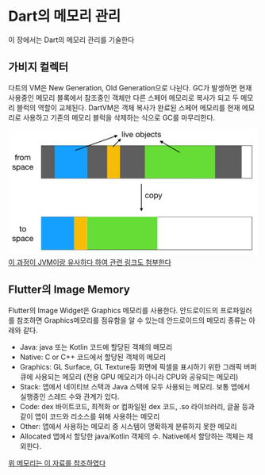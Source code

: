 # Dart의 메모리 관리

이 장에서는 Dart의 메모리 관리를 기술한다

## 가비지 컬렉터

다트의 VM은 New Generation, Old Generation으로 나뉜다. GC가 발생하면 현재 사용중인 메모리 블록에서 참조중인 객체만 다른 스페어 메모리로 복사가 되고 두 메모리 블럭의 역할이 교체된다. DartVM은 객체 복사가 완료된 스페어 메모리를 현재 메모리로 사용하고 기존의 메모리 블럭을 삭제하는 식으로 GC를 마무리한다.

![Dart_GC](./images/dart_GC.JPG)
[이 과정이 JVM이랑 유사하다 하여 관련 링크도 첨부한다](https://d2.naver.com/helloworld/1329)

## Flutter의 Image Memory

Flutter의 Image Widget은 Graphics 메모리를 사용한다.
안드로이드의 프로파일러를 참조하면 Graphics메모리를 점유함을 알 수 있는데 안드로이드의 메모리 종류는 아래와 같다.

- Java: java 또는 Kotlin 코드에 할당된 객체의 메모리
- Native: C or C++ 코드에서 할당된 객체의 메모리
- Graphics: GL Surface, GL Texture등 화면에 픽셀을 표시하기 위한 그래픽 버퍼 큐에 사용되는 메모리 (전용 GPU 메모리가 아니라 CPU와 공유되는 메모리)
- Stack: 앱에서 네이티브 스택과 Java 스택에 모두 사용되는 메모리. 보통 앱에서 실행중인 스레드 수와 관계가 있다.
- Code: dex 바이트코드, 최적화 or 컴파일된 dex 코드, .so 라이브러리, 글꼴 등과 같이 앱이 코드와 리소스를 위해 사용하는 메모리
- Other: 앱에서 사용하는 메모리 중 시스템이 명확하게 분류하지 못한 메모리
- Allocated 앱에서 할당한 java/Kotlin 객체의 수. Native에서 할당하는 객체는 제외한다.

[위 메모리는 이 자료를 참조하였다](https://developer.android.com/studio/profile/memory-profiler)
